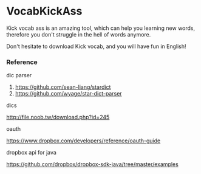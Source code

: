 # VocabKickAss
Kick vocab ass is an amazing tool, which can help you learning new words, therefore you don't struggle in the hell of words anymore.

Don't hesitate to download Kick vocab, and you will have fun in English!

### Reference

dic parser

1. https://github.com/sean-liang/stardict
1. https://github.com/wyage/star-dict-parser

dics

http://file.noob.tw/download.php?id=245

oauth

https://www.dropbox.com/developers/reference/oauth-guide

dropbox api for java 

https://github.com/dropbox/dropbox-sdk-java/tree/master/examples

